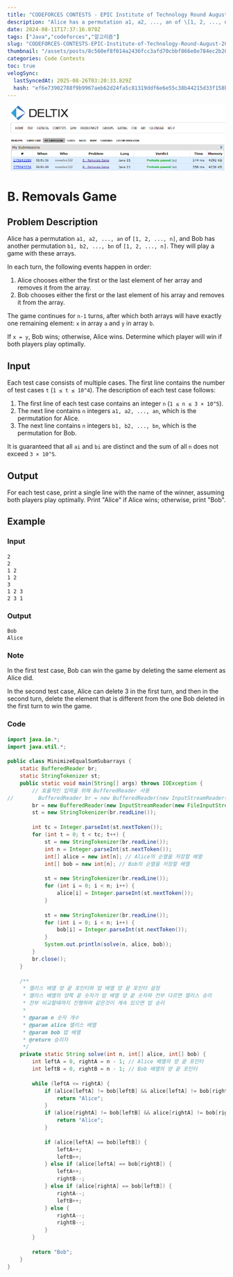 ```yaml
---
title: "CODEFORCES CONTESTS - EPIC Institute of Technology Round August 2024 (Div. 1 + Div. 2) - Removals Game"
description: "Alice has a permutation a1, a2, ..., an of \[1, 2, ..., n], and Bob has another permutation b1, b2, ..., bn of \[1, 2, ..., n]. They will play a game "
date: 2024-08-11T17:37:16.070Z
tags: ["Java","codeforces","알고리즘"]
slug: "CODEFORCES-CONTESTS-EPIC-Institute-of-Technology-Round-August-2024-Div.-1-Div.-2-Removals-Game"
thumbnail: "/assets/posts/8c560ef8f014a2436fcc3afd70cbbf866e8e784ec2b20ea17972c6ee757caa4f.png"
categories: Code Contests
toc: true
velogSync:
  lastSyncedAt: 2025-08-26T03:20:33.829Z
  hash: "ef6e73902788f9b9967aeb62d24fa5c81319ddf6e6e55c38b44215d33f158b58"
---
```


![](/assets/posts/8c560ef8f014a2436fcc3afd70cbbf866e8e784ec2b20ea17972c6ee757caa4f.png)
# B. Removals Game

## Problem Description

Alice has a permutation `a1, a2, ..., an` of `[1, 2, ..., n]`, and Bob has another permutation `b1, b2, ..., bn` of `[1, 2, ..., n]`. They will play a game with these arrays.

In each turn, the following events happen in order:

1. Alice chooses either the first or the last element of her array and removes it from the array.
2. Bob chooses either the first or the last element of his array and removes it from the array.

The game continues for `n-1` turns, after which both arrays will have exactly one remaining element: `x` in array `a` and `y` in array `b`.

If `x = y`, Bob wins; otherwise, Alice wins. Determine which player will win if both players play optimally.

## Input

Each test case consists of multiple cases. The first line contains the number of test cases `t` (`1 ≤ t ≤ 10^4`). The description of each test case follows:

1. The first line of each test case contains an integer `n` (`1 ≤ n ≤ 3 × 10^5`).
2. The next line contains `n` integers `a1, a2, ..., an`, which is the permutation for Alice.
3. The next line contains `n` integers `b1, b2, ..., bn`, which is the permutation for Bob.

It is guaranteed that all `ai` and `bi` are distinct and the sum of all `n` does not exceed `3 × 10^5`.

## Output

For each test case, print a single line with the name of the winner, assuming both players play optimally. Print "Alice" if Alice wins; otherwise, print "Bob".

## Example

### Input
```
2
2
1 2
1 2
3
1 2 3
2 3 1
```

### Output
```
Bob
Alice
```
### Note
In the first test case, Bob can win the game by deleting the same element as Alice did.

In the second test case, Alice can delete 3
 in the first turn, and then in the second turn, delete the element that is different from the one Bob deleted in the first turn to win the game.


### Code

```java
import java.io.*;
import java.util.*;

public class MinimizeEqualSumSubarrays {
	static BufferedReader br;
	static StringTokenizer st;
    public static void main(String[] args) throws IOException {
        // 효율적인 입력을 위해 BufferedReader 사용    	
//        BufferedReader br = new BufferedReader(new InputStreamReader(System.in));
        br = new BufferedReader(new InputStreamReader(new FileInputStream("input.txt")));
        st = new StringTokenizer(br.readLine());
        
        int tc = Integer.parseInt(st.nextToken());
        for (int t = 0; t < tc; t++) {
            st = new StringTokenizer(br.readLine());
            int n = Integer.parseInt(st.nextToken());
            int[] alice = new int[n]; // Alice의 순열을 저장할 배열
            int[] bob = new int[n]; // Bob의 순열을 저장할 배열

            st = new StringTokenizer(br.readLine());
            for (int i = 0; i < n; i++) {
            	alice[i] = Integer.parseInt(st.nextToken());
            }

            st = new StringTokenizer(br.readLine());
            for (int i = 0; i < n; i++) {
                bob[i] = Integer.parseInt(st.nextToken());
            }
            System.out.println(solve(n, alice, bob));
        }
        br.close();
    }

    /**
     * 앨리스 배열 양 끝 포인터와 밥 배열 양 끝 포인터 설정
     * 앨리스 배열의 양쪽 끝 숫자가 밥 배열 양 끝 숫자와 전부 다르면 앨리스 승리
     * 전부 비교할때까지 진행하며 같은것이 계속 있으면 밥 승리
     * 
     * @param n 숫자 개수
     * @param alice 앨리스 배열
     * @param bob 밥 배열
     * @return 승리자
     */
    private static String solve(int n, int[] alice, int[] bob) {
        int leftA = 0, rightA = n - 1; // Alice 배열의 양 끝 포인터
        int leftB = 0, rightB = n - 1; // Bob 배열의 양 끝 포인터

        while (leftA <= rightA) {
            if (alice[leftA] != bob[leftB] && alice[leftA] != bob[rightB]) {
                return "Alice";
            }
            if (alice[rightA] != bob[leftB] && alice[rightA] != bob[rightB]) {
                return "Alice";
            }

            if (alice[leftA] == bob[leftB]) {
                leftA++;
                leftB++;
            } else if (alice[leftA] == bob[rightB]) {
                leftA++;
                rightB--;
            } else if (alice[rightA] == bob[leftB]) {
                rightA--;
                leftB++;
            } else {
                rightA--;
                rightB--;
            }
        }
        
        return "Bob";
    }
}
```